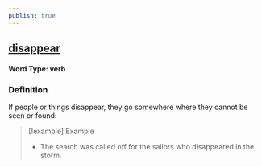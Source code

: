```yaml
---
publish: true
---
```

## [disappear](https://dictionary.cambridge.org/dictionary/english/disappear)

#### Word Type: verb
### Definition
If people or things disappear, they go somewhere where they cannot be seen or found:

>[!example] Example
> - The search was called off for the sailors who disappeared in the storm.
